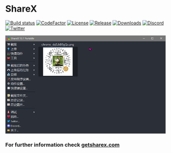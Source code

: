 # ShareX

[![Build status](https://img.shields.io/appveyor/build/ShareX/ShareX?label=Build&cacheSeconds=3600)](https://ci.appveyor.com/project/ShareX/sharex)
[![CodeFactor](https://img.shields.io/codefactor/grade/github/ShareX/ShareX?label=CodeFactor&cacheSeconds=3600)](https://www.codefactor.io/repository/github/sharex/sharex)
[![License](https://img.shields.io/github/license/ShareX/ShareX?label=License&color=brightgreen&cacheSeconds=3600)](./LICENSE.txt)
[![Release](https://img.shields.io/github/v/release/ShareX/ShareX?label=Release&color=brightgreen&cacheSeconds=3600)](https://github.com/ShareX/ShareX/releases/latest)
[![Downloads](https://img.shields.io/github/downloads/ShareX/ShareX/total?label=Downloads&cacheSeconds=3600)](https://getsharex.com/downloads/)
[![Discord](https://img.shields.io/discord/194170124859736065?label=Discord&cacheSeconds=3600)](https://discord.gg/ShareX)
[![Twitter](https://img.shields.io/twitter/follow/ShareX?cacheSeconds=3600)](https://twitter.com/ShareX)

[![Screenshot](ShareX_2dcZpfl5QC.png )](https://github.com/xkonglong/ShareX/releases)

### For further information check [getsharex.com](https://getsharex.com)
